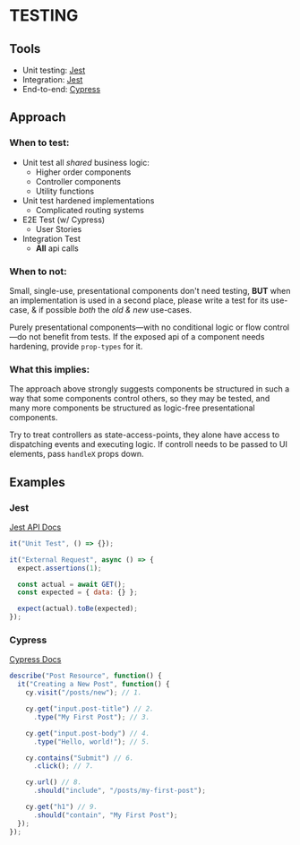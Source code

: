 # TESTING

## Tools

- Unit testing: [Jest](https://jestjs.io/docs/en/getting-started)
- Integration: [Jest](https://jestjs.io/docs/en/getting-started)
- End-to-end: [Cypress](https://docs.cypress.io/)

## Approach

### When to test:

- Unit test all _shared_ business logic:
  - Higher order components
  - Controller components
  - Utility functions
- Unit test hardened implementations
  - Complicated routing systems
- E2E Test (w/ Cypress)
  - User Stories
- Integration Test
  - **All** api calls

### When to not:

Small, single-use, presentational components don't need testing, **BUT** when an implementation is used in a second place, please write a test for its use-case, & if possible _both_ the _old & new_ use-cases.

Purely presentational components—with no conditional logic or flow control—do not benefit from tests. If the exposed api of a component needs hardening, provide `prop-types` for it.

### What this implies:

The approach above strongly suggests components be structured in such a way that some components control others, so they may be tested, and many more components be structured as logic-free presentational components.

Try to treat controllers as state-access-points, they alone have access to dispatching events and executing logic. If controll needs to be passed to UI elements, pass `handleX` props down.

## Examples

### Jest

[Jest API Docs](https://jestjs.io/docs/en/api)

```js
it("Unit Test", () => {});
```

```js
it("External Request", async () => {
  expect.assertions(1);

  const actual = await GET();
  const expected = { data: {} };

  expect(actual).toBe(expected);
});
```

### Cypress

[Cypress Docs](https://docs.cypress.io/guides/core-concepts/introduction-to-cypress.html#Cypress-Is-Simple)

```js
describe("Post Resource", function() {
  it("Creating a New Post", function() {
    cy.visit("/posts/new"); // 1.

    cy.get("input.post-title") // 2.
      .type("My First Post"); // 3.

    cy.get("input.post-body") // 4.
      .type("Hello, world!"); // 5.

    cy.contains("Submit") // 6.
      .click(); // 7.

    cy.url() // 8.
      .should("include", "/posts/my-first-post");

    cy.get("h1") // 9.
      .should("contain", "My First Post");
  });
});
```
